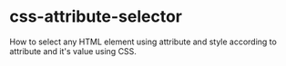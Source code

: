 # css-attribute-selector
How to select any HTML element using attribute and style according to attribute and it's value using CSS.
